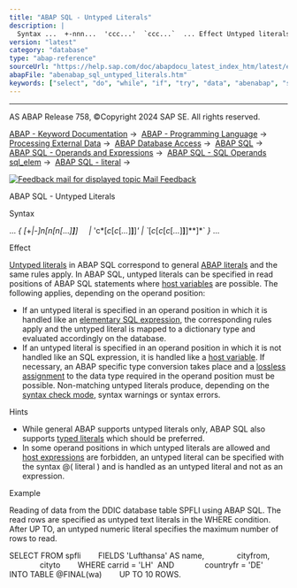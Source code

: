 ```yaml
---
title: "ABAP SQL - Untyped Literals"
description: |
  Syntax ...  +-nnn...  'ccc...'  `ccc...`  ... Effect Untyped literals(https://help.sap.com/doc/abapdocu_latest_index_htm/latest/en-US/abenuntyped_literal_glosry.htm 'Glossary Entry') in ABAP S
version: "latest"
category: "database"
type: "abap-reference"
sourceUrl: "https://help.sap.com/doc/abapdocu_latest_index_htm/latest/en-US/abenabap_sql_untyped_literals.htm"
abapFile: "abenabap_sql_untyped_literals.htm"
keywords: ["select", "do", "while", "if", "try", "data", "abenabap", "sql", "untyped", "literals"]
---
```


* * *

AS ABAP Release 758, ©Copyright 2024 SAP SE. All rights reserved.

[ABAP - Keyword Documentation](https://help.sap.com/doc/abapdocu_latest_index_htm/latest/en-US/abenabap.htm) →  [ABAP - Programming Language](https://help.sap.com/doc/abapdocu_latest_index_htm/latest/en-US/abenabap_reference.htm) →  [Processing External Data](https://help.sap.com/doc/abapdocu_latest_index_htm/latest/en-US/abenabap_language_external_data.htm) →  [ABAP Database Access](https://help.sap.com/doc/abapdocu_latest_index_htm/latest/en-US/abendb_access.htm) →  [ABAP SQL](https://help.sap.com/doc/abapdocu_latest_index_htm/latest/en-US/abenabap_sql.htm) →  [ABAP SQL - Operands and Expressions](https://help.sap.com/doc/abapdocu_latest_index_htm/latest/en-US/abenabap_sql_operands.htm) →  [ABAP SQL - SQL Operands sql\_elem](https://help.sap.com/doc/abapdocu_latest_index_htm/latest/en-US/abensql_operands.htm) →  [ABAP SQL - literal](https://help.sap.com/doc/abapdocu_latest_index_htm/latest/en-US/abenabap_sql_literals.htm) → 

 [![](Mail.gif?object=Mail.gif "Feedback mail for displayed topic") Mail Feedback](mailto:f1_help@sap.com?subject=Feedback%20on%20ABAP%20Documentation&body=Document:%20ABAP%20SQL%20-%20Untyped%20Literals%2C%20ABENABAP_SQL_UNTYPED_LITERALS%2C%20758%0D%0A%0D%0AError:%0D%0A%0D%0A%0D%0A%0D%0ASuggestion%20for%20improvement:)

ABAP SQL - Untyped Literals

Syntax

... *{* *\[*+*|*\-*\]*n*\[*n*\[*n*\[*...*\]**\]**\]*
    *|* 'c*\[*c*\[*c*\[*...*\]**\]**\]*' *|* \`*\[*c*\[*c*\[*c*\[*...*\]**\]**\]**\]*\` *}* ...

Effect

[Untyped literals](https://help.sap.com/doc/abapdocu_latest_index_htm/latest/en-US/abenuntyped_literal_glosry.htm "Glossary Entry") in ABAP SQL correspond to general [ABAP literals](https://help.sap.com/doc/abapdocu_latest_index_htm/latest/en-US/abenliteral.htm) and the same rules apply. In ABAP SQL, untyped literals can be specified in read positions of ABAP SQL statements where [host variables](https://help.sap.com/doc/abapdocu_latest_index_htm/latest/en-US/abenabap_sql_host_variables.htm) are possible. The following applies, depending on the operand position:

-   If an untyped literal is specified in an operand position in which it is handled like an [elementary SQL expression](https://help.sap.com/doc/abapdocu_latest_index_htm/latest/en-US/abensql_elem.htm), the corresponding rules apply and the untyped literal is mapped to a dictionary type and evaluated accordingly on the database.
-   If an untyped literal is specified in an operand position in which it is not handled like an SQL expression, it is handled like a [host variable](https://help.sap.com/doc/abapdocu_latest_index_htm/latest/en-US/abenabap_sql_host_variables.htm). If necessary, an ABAP specific type conversion takes place and a [lossless assignment](https://help.sap.com/doc/abapdocu_latest_index_htm/latest/en-US/abapmove_exact.htm) to the data type required in the operand position must be possible. Non-matching untyped literals produce, depending on the [syntax check mode](https://help.sap.com/doc/abapdocu_latest_index_htm/latest/en-US/abenabap_sql_strict_modes.htm), syntax warnings or syntax errors.

Hints

-   While general ABAP supports untyped literals only, ABAP SQL also supports [typed literals](https://help.sap.com/doc/abapdocu_latest_index_htm/latest/en-US/abenabap_sql_typed_literals.htm) which should be preferred.
-   In some operand positions in which untyped literals are allowed and [host expressions](https://help.sap.com/doc/abapdocu_latest_index_htm/latest/en-US/abenabap_sql_host_expressions.htm) are forbidden, an untyped literal can be specified with the syntax @( literal ) and is handled as an untyped literal and not as an expression.

Example

Reading of data from the DDIC database table SPFLI using ABAP SQL. The read rows are specified as untyped text literals in the WHERE condition. After UP TO, an untyped numeric literal specifies the maximum number of rows to read.

SELECT FROM spfli
       FIELDS 'Lufthansa' AS name,
              cityfrom,
              cityto
       WHERE carrid = 'LH'  AND
             countryfr = 'DE'
       INTO TABLE @FINAL(wa)
       UP TO 10 ROWS.
